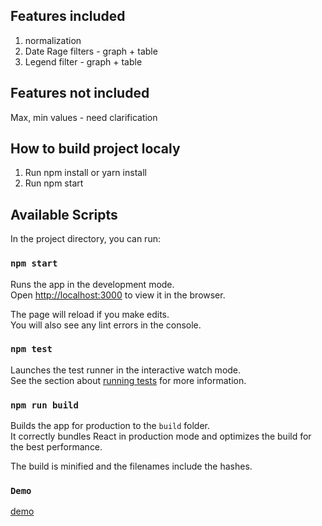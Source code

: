 
## Features included 
1) normalization 
2) Date Rage filters - graph + table 
3) Legend filter - graph + table  

## Features not included 
Max, min values - need clarification  

## How to build project localy 
1) Run npm install or yarn install 
2) Run npm start 

## Available Scripts

In the project directory, you can run:

### `npm start`

Runs the app in the development mode.<br>
Open [http://localhost:3000](http://localhost:3000) to view it in the browser.

The page will reload if you make edits.<br>
You will also see any lint errors in the console.

### `npm test`

Launches the test runner in the interactive watch mode.<br>
See the section about [running tests](https://facebook.github.io/create-react-app/docs/running-tests) for more information.

### `npm run build`

Builds the app for production to the `build` folder.<br>
It correctly bundles React in production mode and optimizes the build for the best performance.

The build is minified and the filenames include the hashes.<br>

### `Demo`

[demo](http://mateuszk.noads.biz)
